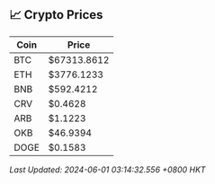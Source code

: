 ## 📈 Crypto Prices

| Coin | Price |
| ---- | ----- |
| BTC | $67313.8612 |
| ETH | $3776.1233 |
| BNB | $592.4212 |
| CRV | $0.4628 |
| ARB | $1.1223 |
| OKB | $46.9394 |
| DOGE | $0.1583 |

_Last Updated: 2024-06-01 03:14:32.556 +0800 HKT_